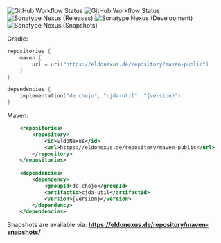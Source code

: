 
![GitHub Workflow Status](https://img.shields.io/github/workflow/status/rainbowdashlabs/cjda-util/Publish%20to%20Nexus?style=for-the-badge&label=Publishing)
![GitHub Workflow Status](https://img.shields.io/github/workflow/status/rainbowdashlabs/cjda-util/Verify%20state?style=for-the-badge&label=Building)
![Sonatype Nexus (Releases)](https://img.shields.io/nexus/maven-releases/de.chojo/cjda-util?label=Release&logo=Release&server=https%3A%2F%2Feldonexus.de&style=for-the-badge)
![Sonatype Nexus (Development)](https://img.shields.io/nexus/maven-dev/de.chojo/cjda-util?label=DEV&logo=Release&server=https%3A%2F%2Feldonexus.de&style=for-the-badge)
![Sonatype Nexus (Snapshots)](https://img.shields.io/nexus/s/de.chojo/cjda-util?color=orange&label=Snapshot&server=https%3A%2F%2Feldonexus.de&style=for-the-badge)

Gradle:
``` kotlin
repositories {
    maven {
        url = uri("https://eldonexus.de/repository/maven-public")
    }
}

dependencies {
    implementation("de.chojo", "cjda-util", "{version}")
}
```

Maven:
``` xml
    <repositories>
        <repository>
            <id>EldoNexus</id>
            <url>https://eldonexus.de/repository/maven-public</url>
        </repository>
    </repositories>
    
    <dependencies>
        <dependency>
            <groupId>de.chojo</groupId>
            <artifactId>cjda-util</artifactId>
            <version>{version}</version>
        </dependency>
    </dependencies>
```

Snapshots are available via: **https://eldonexus.de/repository/maven-snapshots/**

[nexus_releases]: https://eldonexus.de/#browse/browse:maven-releases:de%2Fchojo%2Fcjda-util
[nexus_snapshots]: https://eldonexus.de/#browse/browse:maven-snapshots:de%2Fchojo%2Fcjda-util
